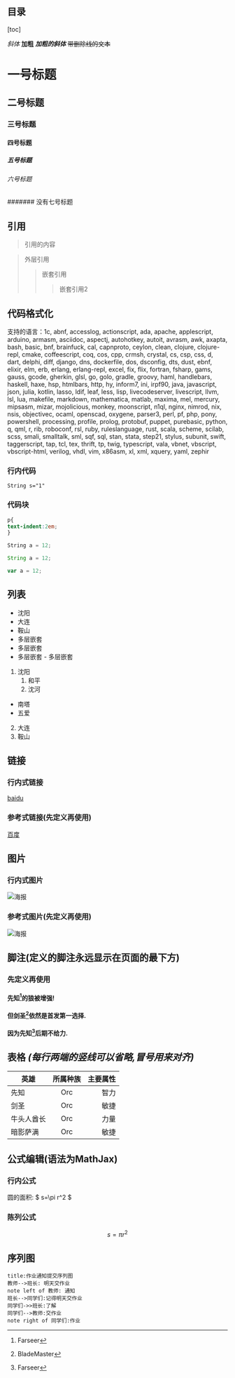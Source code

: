 ## 目录
[toc]

*斜体*
**加粗**
***加粗的斜体***
~~带删除线的文本~~

# 一号标题
## 二号标题
### 三号标题
#### 四号标题
##### 五号标题
###### 六号标题
####### 没有七号标题

## 引用
> 引用的内容

> 外层引用
> > 嵌套引用
> > > 嵌套引用2

## 代码格式化
支持的语言：1c, abnf, accesslog, actionscript, ada, apache, applescript, arduino, armasm, asciidoc, aspectj, autohotkey, autoit, avrasm, awk, axapta, bash, basic, bnf, brainfuck, cal, capnproto, ceylon, clean, clojure, clojure-repl, cmake, coffeescript, coq, cos, cpp, crmsh, crystal, cs, csp, css, d, dart, delphi, diff, django, dns, dockerfile, dos, dsconfig, dts, dust, ebnf, elixir, elm, erb, erlang, erlang-repl, excel, fix, flix, fortran, fsharp, gams, gauss, gcode, gherkin, glsl, go, golo, gradle, groovy, haml, handlebars, haskell, haxe, hsp, htmlbars, http, hy, inform7, ini, irpf90, java, javascript, json, julia, kotlin, lasso, ldif, leaf, less, lisp, livecodeserver, livescript, llvm, lsl, lua, makefile, markdown, mathematica, matlab, maxima, mel, mercury, mipsasm, mizar, mojolicious, monkey, moonscript, n1ql, nginx, nimrod, nix, nsis, objectivec, ocaml, openscad, oxygene, parser3, perl, pf, php, pony, powershell, processing, profile, prolog, protobuf, puppet, purebasic, python, q, qml, r, rib, roboconf, rsl, ruby, ruleslanguage, rust, scala, scheme, scilab, scss, smali, smalltalk, sml, sqf, sql, stan, stata, step21, stylus, subunit, swift, taggerscript, tap, tcl, tex, thrift, tp, twig, typescript, vala, vbnet, vbscript, vbscript-html, verilog, vhdl, vim, x86asm, xl, xml, xquery, yaml, zephir
### 行内代码
`String s="1"`
### 代码块
```css
p{
text-indent:2em;
}
```

```cs
String a = 12;
```
```java
String a = 12;
```
```javascript
var a = 12;
```

## 列表

- 沈阳
- 大连
- 鞍山
 - 多层嵌套
  - 多层嵌套
   - 多层嵌套
    - 多层嵌套
1. 沈阳
    1. 和平
    2. 沈河
  - 南塔
  - 五爱
2. 大连
3. 鞍山

## 链接
### 行内式链接
[baidu](https://baidu.com "链接")

### 参考式链接(先定义再使用)
[baidu]: http://www.baidu.com "百度"
[百度][baidu]

## 图片
### 行内式图片
![海报](https://gaoqing.fm/uploads/2019/13fa8fc40be2.jpg "舞出我人生")

### 参考式图片(先定义再使用)
[film]: https://gaoqing.fm/uploads/2019/13fa8fc40be2.jpg "舞出我人生"
![海报][film]

## 脚注(定义的脚注永远显示在页面的最下方)
### 先定义再使用
[^fs]:Farseer

[^bm]:BladeMaster

#### 先知[^fs]的狼被增强!
#### 但剑圣[^bm]依然是首发第一选择.
#### 因为先知[^fs]后期不给力.

## 表格 *(每行两端的竖线可以省略,冒号用来对齐)*
英雄|所属种族|主要属性
----|:----:|----:
|先知|Orc|智力|
剑圣|Orc|敏捷
牛头人酋长|Orc|力量
暗影萨满|Orc|敏捷

## 公式编辑(语法为MathJax)
### 行内公式
圆的面积:
$ s=\pi r^2 $
### 陈列公式
$$
s=\pi r^2
$$

## 序列图
```sequence
title:作业通知提交序列图
教师-->班长: 明天交作业
note left of 教师: 通知
班长-->同学们:记得明天交作业
同学们->>班长:了解
同学们-->教师:交作业
note right of 同学们:作业
```
